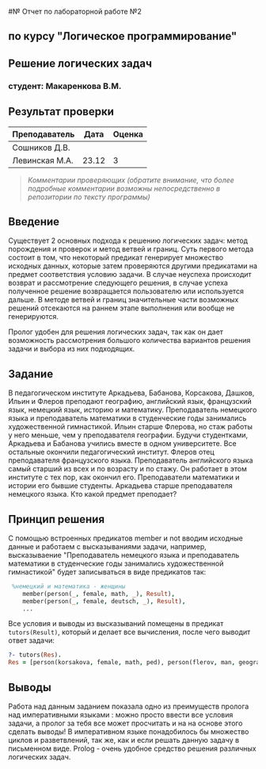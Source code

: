 #№ Отчет по лабораторной работе №2
## по курсу "Логическое программирование"

## Решение логических задач

### студент: Макаренкова В.М.

## Результат проверки

| Преподаватель     | Дата         |  Оценка       |
|-------------------|--------------|---------------|
| Сошников Д.В. |              |               |
| Левинская М.А.|     23.12    |      3        |

> *Комментарии проверяющих (обратите внимание, что более подробные комментарии возможны непосредственно в репозитории по тексту программы)*


## Введение

Cуществует 2 основных подхода к решению логических задач: метод порождения и проверок и метод ветвей и границ. Суть первого метода состоит в том, что некоторый предикат генерирует множество исходных данных, которые затем проверяются другими предикатами на предмет соответствия условию задачи. В случае неуспеха происходит возврат и рассмотрение следующего решения, в случае успеха полученное решение возвращается пользователю или используется дальше. В методе ветвей и границ значительные части возможных решений отсекаются на раннем этапе выполнения или вообще не генерируются. 

Пролог удобен для решения логических задач, так как он дает возможность рассмотрения большого количества вариантов решения задачи и выбора из них подходящих.
## Задание

В педагогическом институте Аркадьева, Бабанова, Корсакова, Дашков, Ильин и Флеров преподают географию, английский язык, французский язык, немецкий язык, историю и математику. Преподаватель немецкого языка и преподаватель математики в студенческие годы занимались художественной гимнастикой. Ильин старше Флерова, но стаж работы у него меньше, чем у преподавателя географии. Будучи студентками, Аркадьева и Бабанова учились вместе в одном университете. Все остальные окончили педагогический институт. Флеров отец преподавателя французского языка. Преподаватель английского языка самый старший из всех и по возрасту и по стажу. Он работает в этом институте с тех пор, как окончил его. Преподаватели математики и истории его бывшие студенты. Аркадьева старше преподавателя немецкого языка. Кто какой предмет преподает?

## Принцип решения

С помощью встроенных предикатов member и not вводим исходные данные и работаем с высказываниями задачи, например, высказываение "Преподаватель немецкого языка и преподаватель математики в студенческие годы занимались художественной гимнастикой" будет записываться в виде предикатов так:
```prolog
 %немецкий и математика - женщины
    member(person(_, female, math, _), Result),
    member(person(_, female, deutsch, _), Result),
    ...
```
Все условия и выводы из высказываний помещены в предикат `tutors(Result)`, который и делает все вычисления, после чего выводит ответ задачи:
```prolog
?- tutors(Res).
Res = [person(korsakova, female, math, ped), person(flerov, man, geography, ped), person(arcadeva, female, french, inst), person(babanova, female, deutsch, inst), person(ilin, man, history, ped), person(dashkov, man, english, ped)] 
```

## Выводы

Работа над данным заданием показала одно из преимуществ пролога над императивными языками : можно просто ввести все условия задачи, а пролог за тебя все может просчитать и на на основе этого сделать выводы! В императивном языке понадобилось бы множество циклов и разветвлений, так же, как и если решать данную задачу в письменном виде. Prolog - очень удобное средство решения различных логических задач.




